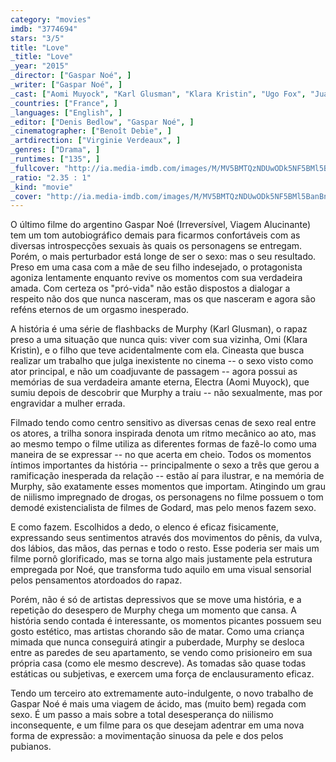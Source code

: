 ```yaml
---
category: "movies"
imdb: "3774694"
stars: "3/5"
title: "Love"
_title: "Love"
_year: "2015"
_director: ["Gaspar Noé", ]
_writer: ["Gaspar Noé", ]
_cast: ["Aomi Muyock", "Karl Glusman", "Klara Kristin", "Ugo Fox", "Juan Saavedra", "Gaspar Noé", "Isabelle Nicou", "Benoît Debie", "Vincent Maraval", ]
_countries: ["France", ]
_languages: ["English", ]
_editor: ["Denis Bedlow", "Gaspar Noé", ]
_cinematographer: ["Benoît Debie", ]
_artdirection: ["Virginie Verdeaux", ]
_genres: ["Drama", ]
_runtimes: ["135", ]
_fullcover: "http://ia.media-imdb.com/images/M/MV5BMTQzNDUwODk5NF5BMl5BanBnXkFtZTgwNzA0MDQ2NTE@.jpg"
_ratio: "2.35 : 1"
_kind: "movie"
_cover: "http://ia.media-imdb.com/images/M/MV5BMTQzNDUwODk5NF5BMl5BanBnXkFtZTgwNzA0MDQ2NTE@._V1._SX99_SY140_.jpg"
---
```

O último filme do argentino Gaspar Noé (Irreversível, Viagem Alucinante) tem um tom autobiográfico demais para ficarmos confortáveis com as diversas introspecções sexuais às quais os personagens se entregam. Porém, o mais perturbador está longe de ser o sexo: mas o seu resultado. Preso em uma casa com a mãe de seu filho indesejado, o protagonista agoniza lentamente enquanto revive os momentos com sua verdadeira amada. Com certeza os "pró-vida" não estão dispostos a dialogar a respeito não dos que nunca nasceram, mas os que nasceram e agora são reféns eternos de um orgasmo inesperado.

A história é uma série de flashbacks de Murphy (Karl Glusman), o rapaz preso a uma situação que nunca quis: viver com sua vizinha, Omi (Klara Kristin), e o filho que teve acidentalmente com ela. Cineasta que busca realizar um trabalho que julga inexistente no cinema -- o sexo visto como ator principal, e não um coadjuvante de passagem -- agora possui as memórias de sua verdadeira amante eterna, Electra (Aomi Muyock), que sumiu depois de descobrir que Murphy a traiu -- não sexualmente, mas por engravidar a mulher errada.

Filmado tendo como centro sensitivo as diversas cenas de sexo real entre os atores, a trilha sonora inspirada denota um ritmo mecânico ao ato, mas ao mesmo tempo o filme utiliza as diferentes formas de fazê-lo como uma maneira de se expressar -- no que acerta em cheio. Todos os momentos íntimos importantes da história -- principalmente o sexo a três que gerou a ramificação inesperada da relação -- estão aí para ilustrar, e na memória de Murphy, são exatamente esses momentos que importam. Atingindo um grau de niilismo impregnado de drogas, os personagens no filme possuem o tom demodé existencialista de filmes de Godard, mas pelo menos fazem sexo.

E como fazem. Escolhidos a dedo, o elenco é eficaz fisicamente, expressando seus sentimentos através dos movimentos do pênis, da vulva, dos lábios, das mãos, das pernas e todo o resto. Esse poderia ser mais um filme pornô glorificado, mas se torna algo mais justamente pela estrutura empregada por Noé, que transforma tudo aquilo em uma visual sensorial pelos pensamentos atordoados do rapaz.

Porém, não é só de artistas depressivos que se move uma história, e a repetição do desespero de Murphy chega um momento que cansa. A história sendo contada é interessante, os momentos picantes possuem seu gosto estético, mas artistas chorando são de matar. Como uma criança mimada que nunca conseguirá atingir a puberdade, Murphy se desloca entre as paredes de seu apartamento, se vendo como prisioneiro em sua própria casa (como ele mesmo descreve). As tomadas são quase todas estáticas ou subjetivas, e exercem uma força de enclausuramento eficaz.

Tendo um terceiro ato extremamente auto-indulgente, o novo trabalho de Gaspar Noé é mais uma viagem de ácido, mas (muito bem) regada com sexo. É um passo a mais sobre a total desesperança do niilismo inconsequente, e um filme para os que desejam adentrar em uma nova forma de expressão: a movimentação sinuosa da pele e dos pelos pubianos.

